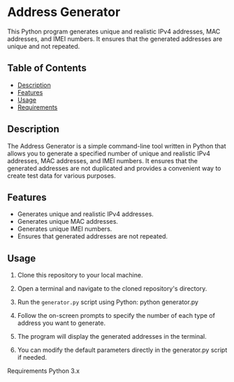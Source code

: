 # Address Generator

This Python program generates unique and realistic IPv4 addresses, MAC addresses, and IMEI numbers. It ensures that the generated addresses are unique and not repeated.

## Table of Contents

- [Description](#description)
- [Features](#features)
- [Usage](#usage)
- [Requirements](#requirements)

## Description

The Address Generator is a simple command-line tool written in Python that allows you to generate a specified number of unique and realistic IPv4 addresses, MAC addresses, and IMEI numbers. It ensures that the generated addresses are not duplicated and provides a convenient way to create test data for various purposes.

## Features

- Generates unique and realistic IPv4 addresses.
- Generates unique MAC addresses.
- Generates unique IMEI numbers.
- Ensures that generated addresses are not repeated.

## Usage

1. Clone this repository to your local machine.

2. Open a terminal and navigate to the cloned repository's directory.

3. Run the `generator.py` script using Python: python generator.py

4. Follow the on-screen prompts to specify the number of each type of address you want to generate.

5. The program will display the generated addresses in the terminal.

6. You can modify the default parameters directly in the generator.py script if needed.

Requirements
Python 3.x
   
